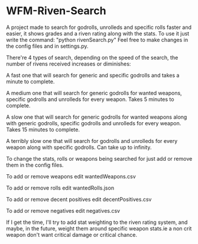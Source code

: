 # WFM-Riven-Search
A project made to search for godrolls, unrolleds and specific rolls faster and easier, it shows grades and a riven rating along with the stats.
To use it just write the command: "python rivenSearch.py"
Feel free to make changes in the config files and in settings.py.

There're 4 types of search, depending on the speed of the search, the number of rivens received increases or diminishes:

A fast one that will search for generic and specific godrolls and takes a minute to complete.

A medium one that will search for generic godrolls for wanted weapons, specific godrolls and unrolleds for every weapon. Takes 5 minutes to complete.

A slow one that will search for generic godrolls for wanted weapons along with generic godrolls, specific godrolls and unrolleds for every weapon. Takes 15 minutes to complete. 

A terribly slow one that will search for godrolls and unrolleds for every weapon along with specific godrolls. Can take up to infinity.

To change the stats, rolls or weapons being searched for just add or remove them in the config files.

To add or remove weapons edit wantedWeapons.csv

To add or remove rolls edit wantedRolls.json

To add or remove decent positives edit decentPositives.csv

To add or remove negatives edit negatives.csv

If I get the time, I'll try to add stat weighting to the riven rating system, and maybe, in the future, weight them around specific weapon stats.ie a non crit weapon don't want critical damage or critical chance.
